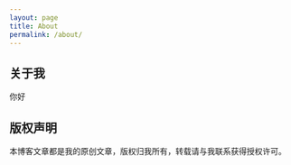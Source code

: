 ```yaml
---
layout: page
title: About
permalink: /about/
---
```


## 关于我

你好

## 版权声明

本博客文章都是我的原创文章，版权归我所有，转载请与我联系获得授权许可。
